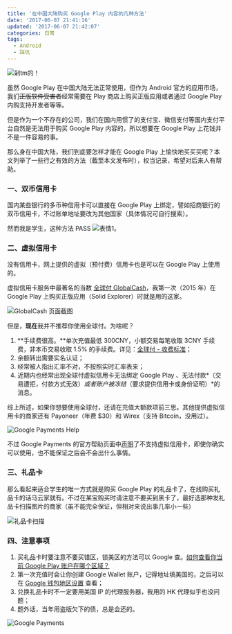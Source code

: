 ```yaml
---
title: '在中国大陆购买 Google Play 内容的几种方法'
date: '2017-06-07 21:41:16'
updated: '2017-06-07 21:42:07'
categories: 日常
tags:
  - Android
  - 踩坑
---
```


<img src="https://img.prin.studio/images/2017/06/07/google_play_purchase.png" alt="剁tm的！" style="border: 0;">

虽然 Google Play 在中国大陆无法正常使用，但作为 Android 官方的应用市场，我们~~正版软件受害者~~经常需要在 Play 商店上购买正版应用或者通过 Google Play 内购支持开发者等等。

但是作为一个不存在的公司，我们在国内用惯了的支付宝、微信支付等国内支付平台自然是无法用于购买 Google Play 内容的，所以想要在 Google Play 上花钱并不是一件容易的事。

那么身在中国大陆，我们到底要怎样才能在 Google Play 上愉快地买买买呢？本文列举了一些行之有效的方法（截至本文发布时），权当记录，希望对后来人有帮助。

<!--more-->

### 一、双币信用卡

国内某些银行的多币种信用卡可以直接在 Google Play 上绑定，譬如招商银行的双币信用卡，不过账单地址要改为其他国家（具体情况可自行搜索）。

然而我是学生，这种方法 PASS
![表情1](https://img.prin.studio/images/2017/06/07/QQ20170607203042.jpg)。

### 二、虚拟信用卡

没有信用卡，网上提供的虚拟（预付费）信用卡也是可以在 Google Play 上使用的。

虚拟信用卡服务中最著名的当数 [全球付 GlobalCash](https://www.globalcash.hk)，我第一次（2015 年）在 Google Play 上购买正版应用（Solid Explorer）时就是用的这家。

![GlobalCash 页面截图](https://img.prin.studio/images/2017/06/05/snipaste_20170605_223508.png)

但是，**现在**我并不推荐你使用全球付。为啥呢？

1. **手续费很高。**单次充值最低 300CNY，小额交易每笔收取 3CNY 手续费，非本币交易收取 1.5% 的手续费。详见：[全球付 - 收费标准](https://www.globalcash.hk/foot_explain.html)；
2. 余额转出需要实名认证；
3. 经常被人指出汇率不对，不按照实时汇率表来；
4. 近期内也经常出现全球付虚拟信用卡无法绑定 Google Play 、无法付款*（交易遭拒，付款方式无效）*或者账户被冻结*（要求提供信用卡或身份证明）*的消息。

综上所述，如果你想要使用全球付，还请在充值大额款项前三思。其他提供虚拟信用卡的商家还有 Payoneer（年费 $30）和 Wirex（支持 Bitcoin，没用过）。

![Google Payments Help](https://img.prin.studio/images/2017/06/07/snipaste_20170607_205727.png)

不过 Google Payments 的官方帮助页面中[声明](https://support.google.com/payments/answer/6220309?hl=zh-Hans)了不支持虚拟信用卡，即使你确实可以使用，也不能保证之后会不会出什么事情。

### 三、礼品卡

那么看起来适合学生的唯一方式就是购买 Google Play 的礼品卡了，在线购买礼品卡的话马云家就有。不过在某宝购买时请注意不要买到黑卡了，最好选那种发礼品卡扫描图片的商家（虽不能完全保证，但相对来说出事几率小一些）

![礼品卡扫描](https://img.prin.studio/images/2017/06/05/gift_card_sacn_img.jpg)

### 四、注意事项

1. 买礼品卡时要注意不要买错区，锁美区的方法可以 Google 查。[如何查看你当前 Google Play 账户在哪个区域？](https://www.v2ex.com/t/268074)
2. 第一次充值时会让你创建 Google Wallet 账户，记得地址填美国的，之后可以在 [Google 钱包地区设置](https://payments.google.com/payments/home#settings) 查看；
3. 兑换礼品卡时不一定要用美国 IP 的代理服务器，我用的 HK 代理似乎也没问题；
4. 题外话，当年用盗版欠下的债，总是会还的。

![Google Payments](https://img.prin.studio/images/2017/06/05/snipaste_20170605_223826.png)







